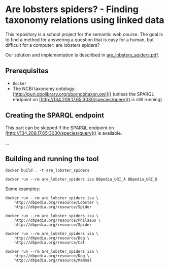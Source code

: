 # Are lobsters spiders? - Finding taxonomy relations using linked data

This repository is a school project for the semantic web course. The goal is to
find a method for answering a question that is easy for a human, but difficult
for a computer: are lobsters spiders?

Our solution and implementation is described in
[are_lobsters_spiders.pdf](are_lobsters_spiders.pdf).

## Prerequisites

- `Docker`
- The NCBI taxonomy ontology: [http://purl.obolibrary.org/obo/ncbitaxon.owl]()
(unless the SPARQL endpoint on [http://134.209.17.65:3030/species/query]() is
still running)

## Creating the SPARQL endpoint

This part can be skipped if the SPARQL endpoint on
[http://134.209.17.65:3030/species/query]() is available.

<!-- TODO -->
...

## Building and running the tool

`docker build . -t are_lobster_spiders`

`docker run --rm are_lobster_spiders isa DBpedia_URI_A DBpedia_URI_B`

Some examples:

```
docker run --rm are_lobster_spiders isa \
    http://dbpedia.org/resource/Lobster \
    http://dbpedia.org/resource/Spider

docker run --rm are_lobster_spiders isa \
    http://dbpedia.org/resource/Philaeus \
    http://dbpedia.org/resource/Spider

docker run --rm are_lobster_spiders isa \
    http://dbpedia.org/resource/Dog \
    http://dbpedia.org/resource/Cat

docker run --rm are_lobster_spiders isa \
    http://dbpedia.org/resource/Dog \
    http://dbpedia.org/resource/Mammal
```